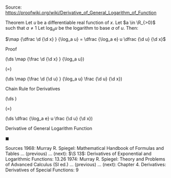 # 

Source: https://proofwiki.org/wiki/Derivative_of_General_Logarithm_of_Function

Theorem
Let $u$ be a differentiable real function of $x$.
Let $a \in \R_{>0}$ such that $a \ne 1$
Let $\log_a u$ be the logarithm to base $a$ of $u$.
Then:

$\map {\dfrac \d {\d x} } {\log_a u} = \dfrac {\log_a e} u \dfrac {\d u} {\d x}$


Proof













\(\ds \map {\frac \d {\d x} } {\log_a u}\)

\(=\)







\(\ds \map {\frac \d {\d u} } {\log_a u} \frac {\d u} {\d x}\)





Chain Rule for Derivatives














\(\ds \)

\(=\)







\(\ds \dfrac {\log_a e} u \frac {\d u} {\d x}\)





Derivative of General Logarithm Function



$\blacksquare$


Sources
1968: Murray R. Spiegel: Mathematical Handbook of Formulas and Tables ... (previous) ... (next): $\S 13$: Derivatives of Exponential and Logarithmic Functions: $13.26$
1974: Murray R. Spiegel: Theory and Problems of Advanced Calculus (SI ed.) ... (previous) ... (next): Chapter $4$. Derivatives: Derivatives of Special Functions: $9$




